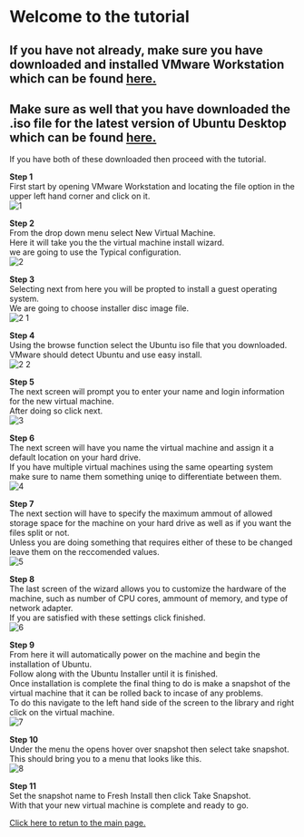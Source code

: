 # Welcome to the tutorial
## If you have not already, make sure you have downloaded and installed VMware Workstation which can be found [here.](https://www.vmware.com/products/workstation-pro.html)
## Make sure as well that you have downloaded the .iso file for the latest version of Ubuntu Desktop which can be found [here.](https://ubuntu.com/download/desktop)

If you have both of these downloaded then proceed with the tutorial.<br>

<b>Step 1</b><br>
First start by opening VMware Workstation and locating the file option in the upper left hand corner and click on it.<br>
![1](https://user-images.githubusercontent.com/70162924/145664885-8017e263-ba08-4680-8d2b-abb66f68dd51.PNG)<br>


<b>Step 2</b><br>
From the drop down menu select New Virtual Machine.<br>
Here it will take you the the virtual machine install wizard.<br>
we are going to use the Typical configuration.<br>
![2](https://user-images.githubusercontent.com/70162924/145664891-0efc449c-dd03-4468-a361-e38778a52531.PNG)<br>


<b>Step 3</b><br>
Selecting next from here you will be propted to install a guest operating system. <br>
We are going to choose installer disc image file.<br>
![2 1](https://user-images.githubusercontent.com/70162924/145664950-e6efc128-237d-4564-bd72-5d010eef6166.PNG)<br>


<b>Step 4</b><br>
Using the browse function select the Ubuntu iso file that you downloaded.<br>
VMware should detect Ubuntu and use easy install.<br>
![2 2](https://user-images.githubusercontent.com/70162924/145664958-5fa59255-2672-410d-a203-5b0dd127f2c7.PNG)<br>


<b>Step 5</b><br>
The next screen will prompt you to enter your name and login information for the new virtual machine.<br>
After doing so click next.<br>
![3](https://user-images.githubusercontent.com/70162924/145664965-e6b9c261-d208-4caa-87b3-7e8af7d83016.PNG)<br>


<b>Step 6</b><br>
The next screen will have you name the virtual machine and assign it a default location on your hard drive.<br>
If you have multiple virtual machines using the same opearting system make sure to name them something uniqe to differentiate between them.<br>
![4](https://user-images.githubusercontent.com/70162924/145664967-ef13bcdb-e900-4286-af93-2676ce35cfea.PNG)<br>


<b>Step 7</b><br>
The next section will have to specify the maximum ammout of allowed storage space for the machine on your hard drive as well as if you want the files split or not.<br>
Unless you are doing something that requires either of these to be changed leave them on the reccomended values.<br>
![5](https://user-images.githubusercontent.com/70162924/145664978-f173cf2d-18c0-4870-823d-34aa22195e93.PNG)<br>


<b>Step 8</b><br>
The last screen of the wizard allows you to customize the hardware of the machine, such as number of CPU cores, ammount of memory, and type of network adapter.<br>
If you are satisfied with these settings click finished.<br>
![6](https://user-images.githubusercontent.com/70162924/145664991-b3c306ce-a6eb-4db1-8583-9f6bb59c1800.PNG)<br>


<b>Step 9</b><br>
From here it will automatically power on the machine and begin the installation of Ubuntu.<br>
Follow along with the Ubuntu Installer until it is finished.<br>
Once installation is complete the final thing to do is make a snapshot of the virtual machine that it can be rolled back to incase of any problems.<br>
To do this navigate to the left hand side of the screen to the library and right click on the virtual machine.<br>
![7](https://user-images.githubusercontent.com/70162924/145664996-6034613c-b05a-47bb-aad1-263f68e8da2b.PNG)<br>


<b>Step 10</b><br>
Under the menu the opens hover over snapshot then select take snapshot.<br>
This should bring you to a menu that looks like this.<br>
![8](https://user-images.githubusercontent.com/70162924/145665000-ca9bae35-a628-4407-bae7-9f1804571440.PNG)<br>


<b>Step 11</b><br>
Set the snapshot name to Fresh Install then click Take Snapshot.<br>
With that your new virtual machine is complete and ready to go.<br>

[Click here to retun to the main page.](README.md)
